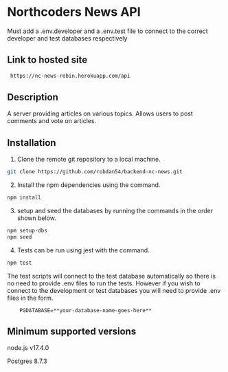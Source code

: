 # Northcoders News API

Must add a .env.developer and a .env.test file to connect to the correct developer and test databases respectively

## Link to hosted site 
```html
 https://nc-news-robin.herokuapp.com/api
```

## Description

A server providing articles on various topics. Allows users to post comments and vote on articles.

## Installation

1. Clone the remote git repository to a local machine.

```bash
git clone https://github.com/robdan54/backend-nc-news.git
```

2. Install the npm dependencies using the command.

```bash
npm install
```
3. setup and seed the databases by running the commands in the order shown below.

```bash
npm setup-dbs
npm seed
```
4. Tests can be run using jest with the command.
```bash 
npm test
```
The test scripts will connect to the test database automatically so there is no need to provide .env files to run the tests. However if you wish to connect to the development or test databases you will need to provide .env files in the form.
```
    PGDATABASE=**your-database-name-goes-here**
```

## Minimum supported versions

node.js v17.4.0

Postgres 8.7.3